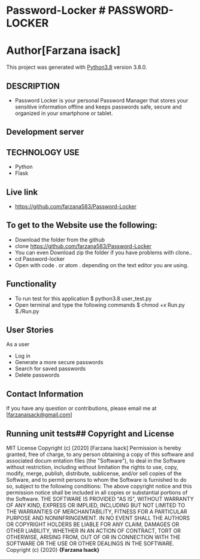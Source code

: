 # Password-Locker # PASSWORD-LOCKER
# Author[Farzana isack]
This project was generated with [Python3.8](https://github.com/farzana583/Password-Locker) version 3.8.0.
  ## DESCRIPTION
  * Password Locker is your personal Password Manager that stores your sensitive information offline and keeps passwords safe, secure and organized in your smartphone or tablet.
## Development server
 ## TECHNOLOGY USE
 * Python
 * Flask
 
 ## Live link
* https://github.com/farzana583/Password-Locker
## To get to the Website use the following:
* Download the folder from the github
* clone https://github.com/farzana583/Password-Locker
* You can even Download zip the folder if you have problems with clone..
* cd Password-locker
* Open with code . or atom . depending on the text editor you are   using.
## Functionality
* To run test for this application
        $ python3.8 user_test.py
 * Open terminal and type the following commands
        $ chmod +x Run.py
        $./Run.py      
## User Stories
As a user 
* Log in
* Generate a more secure passwords
* Search for saved passwords
* Delete passwords
## Contact Information 
If you have any question or contributions, please email me at [farzanaisack@gmail.com]



## Running unit tests## Copyright and License
MIT License
Copyright (c) [2020] [Farzana Isack]
Permission is hereby granted, free of charge, to any person obtaining a copy
of this software and associated docum entation files (the "Software"), to deal
in the Software without restriction, including without limitation the rights
to use, copy, modify, merge, publish, distribute, sublicense, and/or sell
copies of the Software, and to permit persons to whom the Software is
furnished to do so, subject to the following conditions:
The above copyright notice and this permission notice shall be included in all
copies or substantial portions of the Software.
THE SOFTWARE IS PROVIDED "AS IS", WITHOUT WARRANTY OF ANY KIND, EXPRESS OR
IMPLIED, INCLUDING BUT NOT LIMITED TO THE WARRANTIES OF MERCHANTABILITY,
FITNESS FOR A PARTICULAR PURPOSE AND NONINFRINGEMENT. IN NO EVENT SHALL THE
AUTHORS OR COPYRIGHT HOLDERS BE LIABLE FOR ANY CLAIM, DAMAGES OR OTHER
LIABILITY, WHETHER IN AN ACTION OF CONTRACT, TORT OR OTHERWISE, ARISING FROM,
OUT OF OR IN CONNECTION WITH THE SOFTWARE OR THE USE OR OTHER DEALINGS IN THE
SOFTWARE.
Copyright (c) {2020} **{Farzana Isack}**
